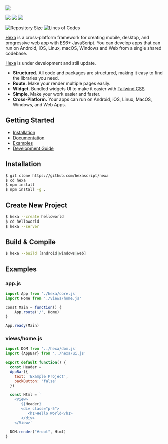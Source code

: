 <img src="https://i.ibb.co/LSQwZW3/IMG-20230101-181058.jpg">

<img src="https://img.shields.io/badge/node-v10.15.3-green"> <img src="https://img.shields.io/badge/lang-javascript-yellow"> <img src="https://img.shields.io/badge/license-MIT-success"> 

![Repository Size](https://img.shields.io/github/repo-size/hexascript/hexa) 
![Lines of Codes](https://img.shields.io/tokei/lines/github.com/hexascript/hexa)


[Hexa](https://github.com/hexascript/hexa) is a cross-platform framework for creating mobile, desktop, and progressive web app with ES6+ JavaScript. You can develop apps that can run on Android, iOS, Linux, macOS, Windows and Web from a single shared codebase.

[Hexa](https://github.com/hexascript/hexa) is under development and still update.

* **Structured.** All code and packages are structured, making it easy to find the libraries you need.
* **Route.** Make your render multiple pages easily.
* **Widget.** Bundled widgets UI to make it easier with [Tailwind CSS](https://github.com/tailwindlabs/tailwindcss)
* **Simple.** Make your work easier and faster.
* **Cross-Platform.** Your apps can run on Android, iOS, Linux, MacOS, Windows, and Web Apps.

## Getting Started ##

* [Installation]()
* [Documentation]()
* [Examples]()
* [Development Guide]()

## Installation
```bash
$ git clone https://github.com/hexascript/hexa
$ cd hexa
$ npm install
$ npm install -g .
```

## Create New Project ##
```bash
$ hexa --create helloworld
$ cd helloworld
$ hexa --server
```

## Build & Compile
```bash
$ hexa --build [android|windows|web]
```

## Examples ##

### app.js ###
```js
import App from './hexa/core.js'
import Home from './views/home.js'

const Main = function() {
    App.route('/', Home)
}

App.ready(Main)

```

### views/home.js ###
```js
import DOM from '../hexa/dom.js'
import {AppBar} from '../hexa/ui.js'

export default function() {
  const Header =
  AppBar({
    text: 'Example Project',
    backButton: 'false'
  })

  const Html = `
    <View>
       ${Header}
       <div class="p-5">
          <h1>Hello World</h1>
       </div>
    </View>`
  
  DOM.render("#root", Html)
}
```